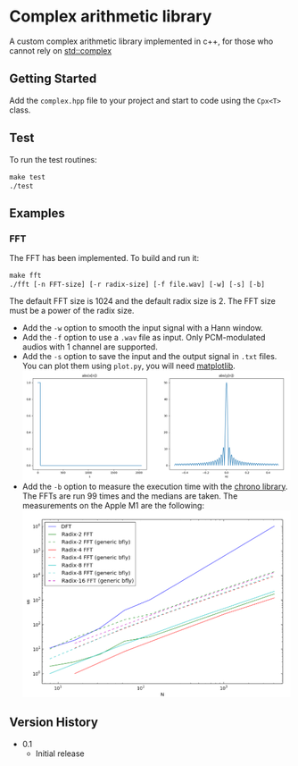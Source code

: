 # Complex arithmetic library

A custom complex arithmetic library implemented in c++, for those who cannot rely on [std::complex](https://en.cppreference.com/w/cpp/numeric/complex)

## Getting Started
Add the `complex.hpp` file to your project and start to code using the `Cpx<T>` class.

## Test
To run the test routines:
```
make test
./test
```

## Examples
### FFT
The FFT has been implemented. To build and run it:
```
make fft
./fft [-n FFT-size] [-r radix-size] [-f file.wav] [-w] [-s] [-b]
```
The default FFT size is 1024 and the default radix size is 2. The FFT size must be a power of the radix size.
* Add the `-w` option to smooth the input signal with a Hann window.
* Add the `-f` option to use a `.wav` file as input. Only PCM-modulated audios with 1 channel are supported.
* Add the `-s` option to save the input and the output signal in `.txt` files. You can plot them using `plot.py`, you will need [matplotlib](https://matplotlib.org/).
![FFT plots](Examples/fft_example.png)
* Add the `-b` option to measure the execution time with the [chrono library](https://en.cppreference.com/w/cpp/chrono). The FFTs are run 99 times and the medians are taken. The measurements on the Apple M1 are the following:
![FFT benchmarks](Examples/fft_bench.png)

## Version History
* 0.1
    * Initial release

